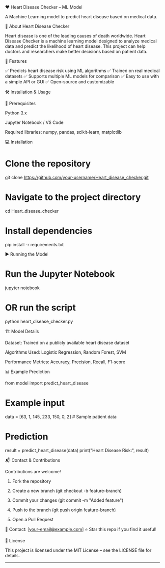 ❤️ Heart Disease Checker – ML Model


A Machine Learning model to predict heart disease based on medical data.

🚀 About Heart Disease Checker

Heart disease is one of the leading causes of death worldwide. Heart Disease Checker is a machine learning model designed to analyze medical data and predict the likelihood of heart disease. This project can help doctors and researchers make better decisions based on patient data.

📌 Features

✅ Predicts heart disease risk using ML algorithms
✅ Trained on real medical datasets
✅ Supports multiple ML models for comparison
✅ Easy to use with a simple API or GUI
✅ Open-source and customizable

🛠️ Installation & Usage

🔧 Prerequisites

Python 3.x

Jupyter Notebook / VS Code

Required libraries: numpy, pandas, scikit-learn, matplotlib


💻 Installation

# Clone the repository
git clone https://github.com/your-username/Heart_disease_checker.git

# Navigate to the project directory
cd Heart_disease_checker

# Install dependencies
pip install -r requirements.txt

▶️ Running the Model

# Run the Jupyter Notebook
jupyter notebook

# OR run the script
python heart_disease_checker.py

🏗️ Model Details

Dataset: Trained on a publicly available heart disease dataset

Algorithms Used: Logistic Regression, Random Forest, SVM

Performance Metrics: Accuracy, Precision, Recall, F1-score


📊 Example Prediction

from model import predict_heart_disease

# Example input
data = [63, 1, 145, 233, 150, 0, 2]  # Sample patient data

# Prediction
result = predict_heart_disease(data)
print("Heart Disease Risk:", result)

📬 Contact & Contributions

Contributions are welcome!

1. Fork the repository


2. Create a new branch (git checkout -b feature-branch)


3. Commit your changes (git commit -m "Added feature")


4. Push to the branch (git push origin feature-branch)


5. Open a Pull Request



📧 Contact: [your-email@example.com]
⭐ Star this repo if you find it useful!

📜 License

This project is licensed under the MIT License – see the LICENSE file for details.


---

